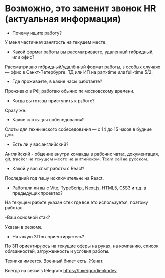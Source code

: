 # Возможно, это заменит звонок HR (актуальная информация)

- Почему ищите работу?

У меня частичная занятость на текущем месте.

- Какой формат работы вы рассматриваете, удаленный гибридный, или офис?

Рассматриваю гибридный/удалённый формат работы, в особых случаях — офис в Санкт-Петербурге. ТД или ИП на part-time или full-time 5/2.

- Где проживаете, в какие часы работаете?

Проживаю в РФ, работаю обычно по московскому времени.

- Когда вы готовы приступить к работе?

Сразу же.

- Какие слоты для собеседования?

Слоты для технического собеседования — с 14 до 15 часов в будние дни.

- Есть ли у вас английский?

Английский - общение внутри команды в рабочих чатах, документация, git, tracker на текущем месте на английском. Team call на русском.

- Какой у вас опыт работы с React?

Последний год пишу исключительно на React.

- Работали ли вы с Vite, TypeScript, Next.js, HTML5, CSS3 и т.д. в предыдущих проектах?

На текущем работе указан стек где все это используется, поэтому работал.

-Ваш основной стэк? 

Указан в резюме.

- На какую ЗП вы ориентируетесь?

По ЗП ориентируюсь на текущие оферы на руках, на компанию, список обязанностей, загруженность и условия работы.

Техника имеется. Военный билет есть. Женат.
 
Всегда на связи в telegram https://t.me/gordienkodev